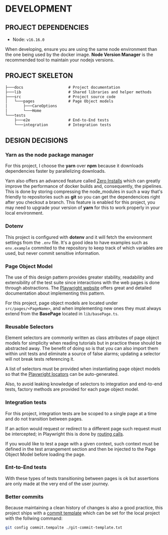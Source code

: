 # DEVELOPMENT

## PROJECT DEPENDENCIES

* Node: `v16.16.0`

When developing, ensure you are using the same node environment than the one being used by the docker image.
**Node Version Manager** is the recommended tool to maintain your nodejs versions.

## PROJECT SKELETON

```txt
├───docs                    # Project documentation
├───lib                     # Shared libraries and helper methods
├───src                     # Project source code
│   └───pages               # Page Object models
│       ├───CareOptions
│       └───Home
└───tests
    ├───e2e                 # End-to-End tests
    └───integration         # Integration tests
```

## DESIGN DECISIONS

### Yarn as the node package manager

For this project, I choose the **yarn** over **npm** because it downloads dependencies faster by parallelizing downloads.

Yarn also offers an advanced feature called [Zero Installs][1] which can greatly improve the performance of docker builds and, consequently, the pipelines. This is done by storing compressing the node_modules in such a way that's friendly to repositories such as **git** so you can get the dependencices right after you checkout a branch. This feature is enabled for this project, you may need to upgrade your version of **yarn** for this to work properly in your local environment.

### Dotenv

This project is configured with **dotenv** and it will fetch the environment settings from the `.env` file. It's a good idea to have examples such as `env.example` commited to the repository to keep track of which variables are used, but never commit sensitive information.

### Page Object Model

The use of this design pattern provides greater stability, readability and extensibility of the test suite since interactions with the web pages is done through abstractions. The [Playwright website][2] offers great and detailed documentation about implementing this pattern.

For this project, page object models are located under `src/pages/<PageName>`, and when implementing new ones they must always extend from the **BasePage** located in `lib/basePage.ts`.

### Reusable Selectors

Element selectors are commonly written as class attributes of page object models for simplicity when reading tutorials but in practice these should be abstracted away. The benefit of doing so is that you can also import them within unit tests and eliminate a source of false alarms; updating a selector will not break tests referencing it.

A list of selectors must be provided when instantiating page object models so that the [Playwright locators][3] can be auto-generated.

Also, to avoid leaking knowledge of selectors to integration and end-to-end tests, factory methods are provided for each page object model.

### Integration tests

For this project, integration tests are be scoped to a single page at a time and do not transition between pages.

If an action would request or redirect to a different page such request must be intercepted; in Playwright this is done by [routing calls][4].

If you would like to test a page with a given context, such context must be defined in the test arrangement section and then be injected to the Page Object Model before loading the page.

### Ent-to-End tests

With these types of tests transitioning between pages is ok but assertions are only made at the very end of the user journey.

### Better commits

Because maintaining a clean history of changes is also a good practice, this project ships with a [commit template][5] which can be set for the local project with the follwing command:

```sh
git config commit.tempalte ./git-commit-template.txt
```

[1]: https://yarnpkg.com/features/zero-installs
[2]: https://playwright.dev/docs/test-pom
[3]: https://playwright.dev/docs/locators
[4]: https://playwright.dev/docs/api/class-route
[5]: ../git-commit-template.txt
